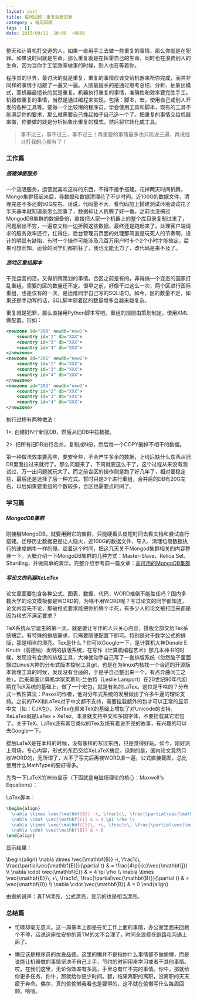 ```yaml
---
layout: post
title: 每周回顾：重复就是犯罪
category : 每周回顾 
tags : []
date: 2015/09/11  20:00  +0800
--- 
```


整天和计算机打交道的人，如果一直用手工去做一些重复的事情，那么你就是在犯罪。如果说时间就是生命，那么重复就是在挥霍自己的生命，同时也在浪费别人的生命，因为当你手工低效率做事的时候，别人也在等着你。 

程序员的世界，最讨厌的就是重复，重复的事情应该交给机器来帮你完成，而并非同样的事情手动敲了一遍又一遍。人脑最擅长的是通过思考总结、分析、抽象出模式，而机器最擅长的就是重复。机器执行重复的事情，准确性和效率要完胜手工。机器做重复的事情，当然是通过编程来实现，包括：脚本，宏，使用自己或别人开发的各种工具等。要做一个比较懒的程序员，学会使用工具和脚本，现有的工具不能满足你的要求，那么就需要自己挽起袖子自己造一个了。把重复的事情交给机器来做，你要做的就是分析抽象出重复的模式，然后将它转化成工具。

> 事不过三，事不过三，事不过三！再重要的事情最多也只能说三遍，再说估计打我的心都有了！

<!--more-->

### 工作篇

##### 搭建弹窗服务

一个流氓服务，运营就喜欢这样的东西，不得不接手搭建。花掉两天时间折腾，Mongo集群搭起来后，导数据和数据清理花了不少时间。近100G的数据文件，清理完差不多还剩50G左右。话说，代码量不大，看代码加上搭建测试环境调试花了半天基本就知道是怎么回事了，数据却让人折腾了好一番。之前也没搞过MongodDB集群的数据备份，直接把人家一个机器上的整个库目录复制过来了，问题层出不穷，一遍查文档一边折腾这些数据，最终还是跑起来了。处理客户端请求的服务效率还行，扛得住，后台管理员页面的处理那简直是玩死人的节奏啊，设计的明显有缺陷，有时一个操作可能涉及几百万用户时卡个2个小时才能搞定。后果可想而知，运营的同学们都抓狂了，我也无能无力了，改代码是来不及了。

##### 游戏区重组脚本

干完运营的活，又得折腾策划的事情。合区之前是有的，非得搞一个变态的国家打乱重组，需要的区的数量还不定。很早之前，好像干过这么一次，两个区进行国际重组，也是仅有的一次，是运维同学自己写的SQL语句。如今，区的数量不定，如果还是手动写的话，SQL脚本随着区的数量增多会越来越复杂。

重复就是犯罪，那么直接用Python脚本写吧。重组的规则由策划制定，使用XML做配置，形如：

```xml
<newzone id="200" newdb="new1">
	<country id="2" db="XXX">
	<country id="3" db="XXX">
	<country id="4" db="XXX">
</newzone>
<newzone id="201" newdb="new2">
	<country id="2" db="XXX">
	<country id="3" db="XXX">
	<country id="4" db="XXX">
</newzone>
<newzone id="202" newdb="new3">
	<country id="2" db="XXX">
	<country id="3" db="XXX">
	<country id="4" db="XXX">
</newzone>

```

执行过程有两种做法：

1>. 创建好N个新区DB，然后从旧DB中拉数据。

2>. 把所有旧DB进行合并，复制成N份，然后每一个COPY删掉不相干的数据。

第一种做法效率要高些，要安全些，不会产生多余的数据，上线后缺什么东西从旧DB里面拉过来就行了。那么问题来了，下周就要这么干了，这个过程从来没有测试过，万一出问题就玩大了。而之前合区的操作则是跑了好几年了，相对要稳定些，最后还是选择了后一种方式。暂时只是3个进行重组，合并后的DB有20G左右，以后如果要重组的个数较多，合区也需要点时间了。

### 学习篇

##### MongodDB集群

刚接触MongoDB，就要用到它的集群，只能硬着头皮短时间去看文档和尝试自行搭建。迁移历史数据更是让人恼火，近100G的数据文件，导入、清理垃圾数据执行的速度蜗牛一样的慢。趁着这个时间，把这几天关于Mongod集群相关的内容整理一下。大概介绍一下MongoDB集群的几种方式：Master-Slave、Relica Set、Sharding，并做简单的演示。完整介绍参考前一篇文章：[高可用的MongoDB集群](/posts/mongodb-cluster/)

##### 写论文的利器XeLaTex

论文里面要包含各种公式、图表、数据、代码，WORD难倒不能胜任吗？国内多数大学的论文模板都是WORD的，为啥不用WORD呢？写过论文的同学都知道，论文内容先不论，那破格式要求能把你折腾个半死，有多少人的论文被打回来都是因为格式不满足要求？

TeX系统从它诞生的第一天，就是要让写作的人只关心内容，排版全部交给Tex系统搞定，有特殊的排版需求，只需要随便配置下即可。特别是对于数学公式的排版，那是相当的漂亮。Tex是什么？你可以Google一下，是计算机大神Donald E. Knuth（高德纳）发明的排版系统，在写作《计算机编程艺术》那几本神书的时候，发现没有合适的排版工具，大神就动手自己写了一套排版系统（忽然脑子里面飘过Linus大神的分布式版本控制工具git，也是在为linux内核找一个合适的开源版本管理工具的时候，发现没有合适的，于是乎自己整出来一个，有点异曲同工之处）。后来美国计算机学家莱斯利·兰伯特（Leslie Lamport）在20世纪80年代初期在TeX系统的基础上，做了一个宏包，就是有名的LaTex。这位是干啥的？分布式一致性算法：Paxos的作者，他对分布式系统的发展做出了许多牛逼的理论支持。之前的TeX和LaTex对于中文都不支持，需要挂载额外的包才可以正常的显示中文（如：CJK包），XeTex在原来TeX的基础上增加了对Unicode的支持，XeLaTex就是LaTex + XeTex，本身就支持中文和多国字体，不要挂载其它宏包了。关于TeX、LaTex还有其它类似的Tex系统有着说不完的故事，有兴趣的可以去Google一下。

接触LaTeX是在本科的时候，没有像样的写过东西，只是觉得好玩。如今，刚好派上用场，专心内容，形式的东西交给XeLaTeX搞定。讽刺的是，国内论文竟然只收WORD的，无所谓了，大不了写完后再被WORD虐一遍，公式直接截图，总比使用什么MathType的要好得多。

先秀一下LaTeX的Web显示（下面就是电磁场理论的核心：Maxwell's Equations）：


<!--
<script type="text/x-mathjax-config">
  MathJax.Hub.Config({
    extensions: ["tex2jax.js"],
    jax: ["input/TeX","output/HTML-CSS"],
    tex2jax: {inlineMath: [["$","$"],["\\(","\\)"]]}
  });
</script>
-->

<script type="text/javascript"
  src="https://cdn.mathjax.org/mathjax/latest/MathJax.js?config=TeX-AMS-MML_HTMLorMML">
</script>

<strong></strong>

LaTex脚本：

``` latex
\begin{align}
  \nabla \times \vec{\mathbf{B}} -\, \frac1c\, \frac{\partial\vec{\mathbf{E}}}{\partial t} & = \frac{4\pi}{c}\vec{\mathbf{j}} \\
  \nabla \cdot \vec{\mathbf{E}} & = 4 \pi \rho \\
  \nabla \times \vec{\mathbf{E}}\, +\, \frac1c\, \frac{\partial\vec{\mathbf{B}}}{\partial t} & = \vec{\mathbf{0}} \\
  \nabla \cdot \vec{\mathbf{B}} & = 0
\end{align}
```

显示结果：

<p>
\begin{align}
  \nabla \times \vec{\mathbf{B}} -\, \frac1c\, \frac{\partial\vec{\mathbf{E}}}{\partial t} & = \frac{4\pi}{c}\vec{\mathbf{j}} \\
  \nabla \cdot \vec{\mathbf{E}} & = 4 \pi \rho \\
  \nabla \times \vec{\mathbf{E}}\, +\, \frac1c\, \frac{\partial\vec{\mathbf{B}}}{\partial t} & = \vec{\mathbf{0}} \\
  \nabla \cdot \vec{\mathbf{B}} & = 0
\end{align}
</p>

由衷的说声：真TM漂亮，公式漂亮，显示的也是相当漂亮。

### 总结篇

- 忙碌却毫无意义。这一周基本上都是在忙工作上面的事情，办公室里面来回跑个不停，话说这座位安排的真TM的太不合理了，时间全浪费在跑路和沟通上面了。

- 懒应该是程序员的优良品德。这里的懒并不是指你什么事情都不做偷懒，而是说能让机器做的事情坚决不自己上手，节约的时间用来学习或者干其他事情。哎，在我们这里，无论你效率有多高，手里总有忙不完的事情。你牛，那就给你更多任务，你牛，那就给你更少时间。额，结果离职的离职，没离职的天天疲于奔命。偶尔，真的偷偷懒我看也是要得的，这不就在偷懒写什么每周回顾。哈哈。
